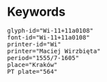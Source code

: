 # Keywords
<pre>
glyph-id="Wi-11+11a0108"
font-id="Wi-11+11a0108"
printer-id="Wi"
printer="Maciej Wirzbięta"
period="1555/7-1605"
place="Kraków"
PT plate="564"
</pre>

